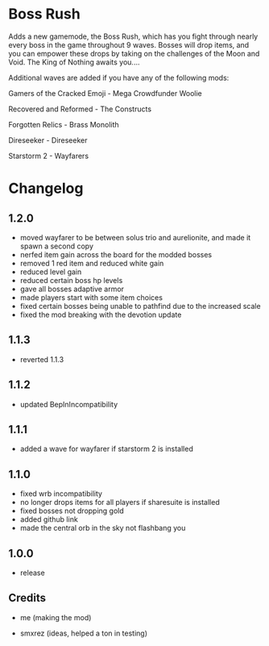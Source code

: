 # Boss Rush

Adds a new gamemode, the Boss Rush, which has you fight through nearly every boss in the game throughout 9 waves. Bosses will drop items, and you can empower these drops by taking on the challenges of the Moon and Void. The King of Nothing awaits you....

Additional waves are added if you have any of the following mods:

Gamers of the Cracked Emoji - Mega Crowdfunder Woolie

Recovered and Reformed - The Constructs

Forgotten Relics - Brass Monolith

Direseeker - Direseeker

Starstorm 2 - Wayfarers

# Changelog
## 1.2.0
- moved wayfarer to be between solus trio and aurelionite, and made it spawn a second copy
- nerfed item gain across the board for the modded bosses
- removed 1 red item and reduced white gain
- reduced level gain
- reduced certain boss hp levels
- gave all bosses adaptive armor
- made players start with some item choices
- fixed certain bosses being unable to pathfind due to the increased scale
- fixed the mod breaking with the devotion update

## 1.1.3
- reverted 1.1.3
## 1.1.2
- updated BepInIncompatibility
## 1.1.1
- added a wave for wayfarer if starstorm 2 is installed
## 1.1.0
- fixed wrb incompatibility
- no longer drops items for all players if sharesuite is installed
- fixed bosses not dropping gold
- added github link
- made the central orb in the sky not flashbang you
## 1.0.0
- release

## Credits
- me (making the mod)

- smxrez (ideas, helped a ton in testing)
